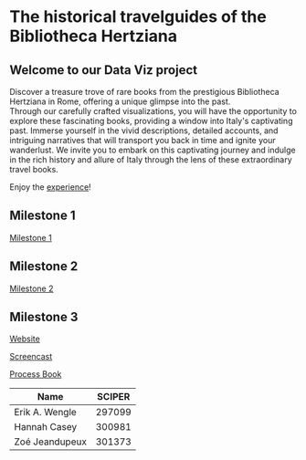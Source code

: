 # The historical travelguides of the Bibliotheca Hertziana

## Welcome to our Data Viz project 

Discover a treasure trove of rare books from the prestigious Bibliotheca Hertziana in Rome, offering a unique glimpse into the past.  
Through our carefully crafted visualizations, you will have the opportunity to explore these fascinating books, providing a window into Italy's captivating past. Immerse yourself in the vivid descriptions, detailed accounts, and intriguing narratives that will transport you back in time and ignite your wanderlust. 
We invite you to embark on this captivating journey and indulge in the rich history and allure of Italy through the lens of these extraordinary travel books. 

Enjoy the [experience](https://com-480-data-visualization.github.io/project-2023-in-viz-veritas/)!


## Milestone 1 
 
[Milestone 1 ](milestone1.md)

## Milestone 2 

[Milestone 2 ](milestone2.md)


## Milestone 3

[Website](https://com-480-data-visualization.github.io/project-2023-in-viz-veritas/)


[Screencast](https://drive.google.com/file/d/1jbeosjXkectm43pLbShROUntwZEI_SjZ/view?usp=sharing)


[Process Book](Process_Book.pdf)


| Name | SCIPER |
| -------------- | ------ |
| Erik A. Wengle| 297099|
| Hannah Casey| 300981 |
| Zoé Jeandupeux| 301373 |
